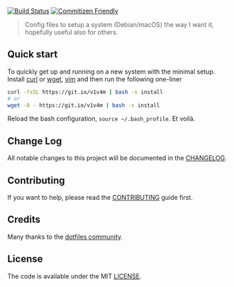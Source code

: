 [![Build Status](http://img.shields.io/travis/bymathias/dotfiles.svg?style=flat-square)](https://travis-ci.org/bymathias/dotfiles) [![Commitizen Friendly](https://img.shields.io/badge/commitizen-friendly-brightgreen.svg?style=flat-square)](http://commitizen.github.io/cz-cli/)
> Config files to setup a system (Debian/macOS) the way I want it, hopefully useful also for others.

## Quick start

To quickly get up and running on a new system with the minimal setup. Install [curl](https://curl.haxx.se/) or [wget](https://www.gnu.org/software/wget/), [vim](http://www.vim.org/) and then run the following one-liner
```bash
curl -fsSL https://git.io/v1v4m | bash -s install
# or
wget -O - https://git.io/v1v4m | bash -s install
```
Reload the bash configuration, `source ~/.bash_profile`. Et voil&agrave;.

## Change Log

All notable changes to this project will be documented in the [CHANGELOG](https://github.com/bymathias/dotfiles/blob/master/CHANGELOG.md).

## Contributing

If you want to help, please read the [CONTRIBUTING](https://github.com/bymathias/dotfiles/blob/master/CONTRIBUTING.md) guide first.

## Credits

Many thanks to the [dotfiles community](http://dotfiles.github.io/).

## License

The code is available under the MIT [LICENSE](https://github.com/bymathias/dotfiles/blob/master/LICENSE.txt).
